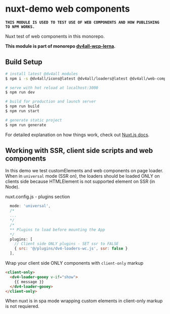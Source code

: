 # nuxt-demo web components

**`THIS MODULE IS USED TO TEST USE OF WEB COMPONENTS AND HOW PUBLISHING TO NPM WORKS.`**

Nuxt test of web components in this monorepo.

**This module is part of monorepo [dv4all-wcp-lerna](https://github.com/dmijatovic/dv4all-wcp-lerna).**

## Build Setup

```bash
# install latest @dv4all modules
$ npm i -s @dv4all/icons@latest @dv4all/loaders@latest @dv4all/web-components@latest

# serve with hot reload at localhost:3000
$ npm run dev

# build for production and launch server
$ npm run build
$ npm run start

# generate static project
$ npm run generate
```

For detailed explanation on how things work, check out [Nuxt.js docs](https://nuxtjs.org).

## Working with SSR, client side scripts and web components

In this demo we test customElements and web components on page loader. When in `universal` mode (SSR on), the loaders should be loaded ONLY on clients side because HTMLElement is not supported element on SSR (in Node).

nuxt.config.js - plugins section

```javascript
  mode: 'universal',
  /*
  ...
  */
  /*
  ** Plugins to load before mounting the App
  */
  plugins: [
    // Client side ONLY plugins - SET ssr to FALSE
    { src: '@/plugins/dv4-loaders-wc.js', ssr: false }
  ],
```

Wrap your client side ONLY components with `client-only` markup

```html
<client-only>
  <dv4-loader-gooey v-if="show">
    {{ message }}
  </dv4-loader-gooey>
</client-only>
```

When nuxt is in spa mode wrapping custom elements in client-only markup is not requiered.
